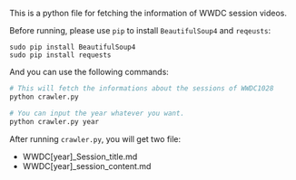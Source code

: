 This is a python file for fetching the information of WWDC session videos.

Before running, please use `pip` to install `BeautifulSoup4` and `reqeusts`:
```
sudo pip install BeautifulSoup4
sudo pip install requests
```

And you can use the following commands:
```sh
# This will fetch the informations about the sessions of WWDC1028
python crawler.py

# You can input the year whatever you want.
python crawler.py year
```

After running `crawler.py`, you will get two file:
- WWDC[year]_Session_title.md
- WWDC[year]_session_content.md 


